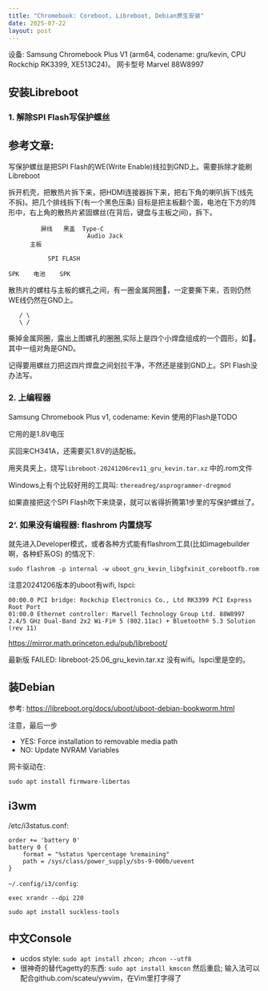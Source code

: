 ```yaml
---
title: "Chromebook: Coreboot, Libreboot, Debian原生安装"
date: 2025-07-22
layout: post
---
```


设备: Samsung Chromebook Plus V1 (arm64, codename: gru/kevin, CPU Rockchip RK3399, XE513C24)。 网卡型号 Marvel 88W8997

## 安装Libreboot

### 1. 解除SPI Flash写保护螺丝

参考文章:
 - 

写保护螺丝是把SPI Flash的WE(Write Enable)线拉到GND上。需要拆除才能刷Libreboot

拆开机壳，把散热片拆下来，把HDMI连接器拆下来，把右下角的喇叭拆下(线先不拆)。把几个排线拆下(有一个黑色压条)
目标是把主板翻个面，电池在下方的阵形中，右上角的散热片紧固螺丝(在背后，键盘与主板之间)，拆下。

```
         屏线   黑盖  Type-C
                      Audio Jack
      主板

           SPI FLASH

SPK    电池    SPK

```
散热片的螺柱与主板的螺孔之间，有一圈金属网圈🔘，一定要撕下来，否则仍然WE线仍然在GND上。

```
   / \
   \ /

```

撕掉金属网圈，露出上图螺孔的圈圈,实际上是四个小焊盘组成的一个圆形，如🛟。其中一组对角是GND。

记得要用螺丝刀把这四片焊盘之间划拉干净，不然还是接到GND上。SPI Flash没办法写。


### 2. 上编程器

Samsung Chromebook Plus v1, codename: Kevin
使用的Flash是TODO

它用的是1.8V电压

买回来CH341A，还需要买1.8V的适配板。

用夹具夹上，烧写`libreboot-20241206rev11_gru_kevin.tar.xz` 中的.rom文件

Windows上有个比较好用的工具叫: `thereadreg/asprogrammer-dregmod`


如果直接把这个SPI Flash吹下来烧录，就可以省得折腾第1步里的写保护螺丝了。


### 2‘. 如果没有编程器: flashrom 内置烧写

就先进入Developer模式，或者各种方式能有flashrom工具(比如imagebuilder啊，各种虾系OS)
的情况下:

	sudo flashrom -p internal -w uboot_gru_kevin_libgfxinit_corebootfb.rom

注意20241206版本的uboot有wifi, lspci:

	00:00.0 PCI bridge: Rockchip Electronics Co., Ltd RK3399 PCI Express Root Port
	01:00.0 Ethernet controller: Marvell Technology Group Ltd. 88W8997 2.4/5 GHz Dual-Band 2x2 Wi-Fi® 5 (802.11ac) + Bluetooth® 5.3 Solution (rev 11)

https://mirror.math.princeton.edu/pub/libreboot/

最新版 FAILED: libreboot-25.06_gru_kevin.tar.xz 没有wifi。lspci里是空的。


## 装Debian

参考:  https://libreboot.org/docs/uboot/uboot-debian-bookworm.html

注意，最后一步

 - YES: Force installation to removable media path
 - NO:  Update NVRAM Variables

网卡驱动在:

```
sudo apt install firmware-libertas
```



## i3wm

/etc/i3status.conf:

```
order += 'battery 0'
battery 0 {
    format = "%status %percentage %remaining"
	path = /sys/class/power_supply/sbs-9-000b/uevent
}
```

`~/.config/i3/config`:

```
exec xrandr --dpi 220
```

```
sudo apt install suckless-tools
```

## 中文Console

 - ucdos style: `sudo apt install zhcon; zhcon --utf8`
 - 很神奇的替代agetty的东西: `sudo apt install kmscon` 然后重启; 输入法可以配合github.com/scateu/ywvim，在Vim里打字得了


